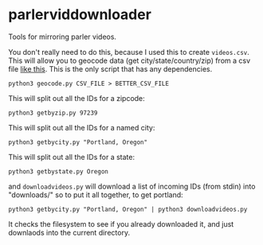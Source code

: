# parlerviddownloader

Tools for mirroring parler videos.


You don't really need to do this, because I used this to create `videos.csv`. This will allow you to geocode data (get city/state/country/zip) from a csv file [like this](https://gofile.io/d/7Wg83o). This is the only script that has any dependencies.


```
python3 geocode.py CSV_FILE > BETTER_CSV_FILE
```


This will split out all the IDs for a zipcode:


```
python3 getbyzip.py 97239
```


This will split out all the IDs for a named city:


```
python3 getbycity.py "Portland, Oregon"
```


This will split out all the IDs for a state:


```
python3 getbystate.py Oregon
```

and `downloadvideos.py` will download a list of incoming IDs (from stdin) into "downloads/" so to put it all together, to get portland:

```
python3 getbycity.py "Portland, Oregon" | python3 downloadvideos.py
```

It checks the filesystem to see if you already downloaded it, and just downlaods into the current directory.